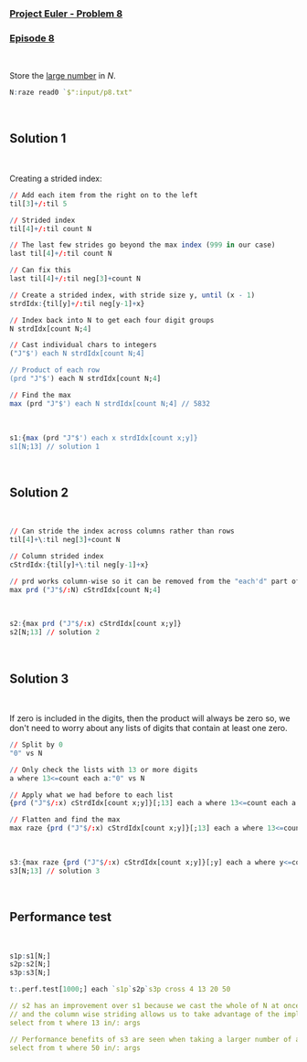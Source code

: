 ### [Project Euler - Problem 8](https://projecteuler.net/problem=8)
### [Episode 8](https://community.kx.com/t5/kdb-and-q/Q-For-Problems-Episode-8/td-p/13458)
<br>

Store the [large number](../input/p8.txt) in *N*.
```q
N:raze read0 `$":input/p8.txt" 
```
<br>

## Solution 1
<br>

Creating a strided index:
```q
// Add each item from the right on to the left
til[3]+/:til 5

// Strided index
til[4]+/:til count N

// The last few strides go beyond the max index (999 in our case)
last til[4]+/:til count N

// Can fix this
last til[4]+/:til neg[3]+count N

// Create a strided index, with stride size y, until (x - 1)
strdIdx:{til[y]+/:til neg[y-1]+x}

// Index back into N to get each four digit groups
N strdIdx[count N;4]

// Cast individual chars to integers
("J"$') each N strdIdx[count N;4]

// Product of each row
(prd "J"$') each N strdIdx[count N;4]

// Find the max
max (prd "J"$') each N strdIdx[count N;4] // 5832
```
<br>

```q
s1:{max (prd "J"$') each x strdIdx[count x;y]}
s1[N;13] // solution 1
```
<br>

## Solution 2
<br>

```q
// Can stride the index across columns rather than rows
til[4]+\:til neg[3]+count N

// Column strided index
cStrdIdx:{til[y]+\:til neg[y-1]+x}

// prd works column-wise so it can be removed from the "each'd" part of the expression
max prd ("J"$/:N) cStrdIdx[count N;4]
```
<br>

```q
s2:{max prd ("J"$/:x) cStrdIdx[count x;y]}
s2[N;13] // solution 2
```
<br>

## Solution 3
<br>

If zero is included in the digits, then the product will always be zero so, we don't need to worry about any lists of digits that contain at least one zero.

```q
// Split by 0
"0" vs N

// Only check the lists with 13 or more digits
a where 13<=count each a:"0" vs N

// Apply what we had before to each list
{prd ("J"$/:x) cStrdIdx[count x;y]}[;13] each a where 13<=count each a:"0" vs N

// Flatten and find the max
max raze {prd ("J"$/:x) cStrdIdx[count x;y]}[;13] each a where 13<=count each a:"0" vs N
```
<br>

```q
s3:{max raze {prd ("J"$/:x) cStrdIdx[count x;y]}[;y] each a where y<=count each a:"0" vs x}
s3[N;13] // solution 3
```
<br>

## Performance test
<br>

```q
s1p:s1[N;]
s2p:s2[N;]
s3p:s3[N;]

t:.perf.test[1000;] each `s1p`s2p`s3p cross 4 13 20 50

// s2 has an improvement over s1 because we cast the whole of N at once (rather than on each row) 
// and the column wise striding allows us to take advantage of the implicit 'each' of prd 
select from t where 13 in/: args

// Performance benefits of s3 are seen when taking a larger number of adjacent digits
select from t where 50 in/: args
```

